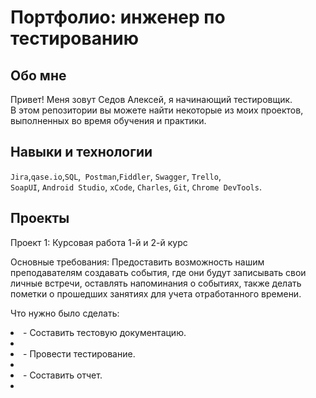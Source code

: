 # Портфолио: инженер по тестированию

## Обо мне 

Привет! Меня зовут Седов Алексей, я начинающий тестировщик. <br>
В этом репозитории вы можете найти некоторые из моих проектов, выполненных во время обучения и практики.
<br>


## Навыки и технологии
``Jira``,``qase.io``,``SQL``,`` Postman``,``Fiddler``, ``Swagger``, ``Trello``, <br>
``SoapUI``, ``Android Studio``, ``xCode``, ``Charles``, ``Git``, ``Chrome DevTools``.

## Проекты
<p> Проект 1: Курсовая работа 1-й и 2-й курс </p>
<p> Основные требования: Предоставить возможность нашим преподавателям создавать события, где они будут записывать свои личные встречи, оставлять напоминания о событиях, также делать пометки о прошедших занятиях для учета отработанного времени. <p>
<p>Что нужно было сделать:<p>
 <li> - Составить тестовую документацию. <li>
 <li> - Провести тестирование. <li>
 <li> - Составить отчет. <li>
<ol> 
